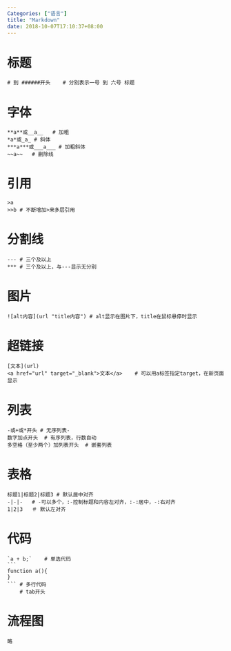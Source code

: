 ```yaml
---
Categories: ["语言"]
title: "Markdown"
date: 2018-10-07T17:10:37+08:00
---
```


# 标题
    # 到 ######开头    # 分别表示一号 到 六号 标题

# 字体
    **a**或__a__   # 加粗
    *a*或_a_ # 斜体
    ***a***或___a___ # 加粗斜体
    ~~a~~   # 删除线


# 引用
    >a
    >>b # 不断增加>来多层引用

# 分割线
    --- # 三个及以上
    *** # 三个及以上，与---显示无分别

# 图片
    ![alt内容](url "title内容") # alt显示在图片下，title在鼠标悬停时显示

# 超链接
    [文本](url)
    <a href="url" target="_blank">文本</a>    # 可以用a标签指定target，在新页面显示

# 列表
    -或+或*开头 # 无序列表- 
    数字加点开头  # 有序列表，行数自动
    多空格（至少两个）加列表开头  # 嵌套列表

# 表格
    标题1|标题2|标题3 # 默认居中对齐
    -|-|-   # -可以多个，:-控制标题和内容左对齐，:-:居中，-:右对齐
    1|2|3   ＃ 默认左对齐

# 代码
    `a + b;`    # 单选代码
    ```
    function a(){
    }
    ``` # 多行代码
        # tab开头


# 流程图
    略